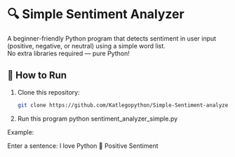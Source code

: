 # 🔍 Simple Sentiment Analyzer

A beginner-friendly Python program that detects sentiment in user input (positive, negative, or neutral) using a simple word list.  
No extra libraries required — pure Python!  

## 🚀 How to Run
1. Clone this repository:
   ```bash
   git clone https://github.com/Katlegopython/Simple-Sentiment-analyzer
   
2. Run this program
   python sentiment_analyzer_simple.py

Example:

Enter a sentence: I love Python
🙂 Positive Sentiment


